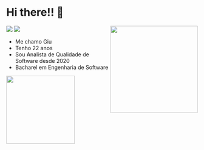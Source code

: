 ### <h1> Hi there!! 👋 </h1>

<img  align='right' src= "https://user-images.githubusercontent.com/53629399/200711651-c57716b7-6f67-448f-b517-390966c826f8.png" width="230">

<div>
  <a href = "mailto:giullianylimabezerra@gmail.com"><img src="https://img.shields.io/badge/Gmail-D14836?style=for-the-badge&logo=gmail&logoColor=white" target="_blank"></a>
  <a href="https://www.linkedin.com/in/giulliany-lima-bezerra-24274b1ab/" target="_blank"><img src="https://img.shields.io/badge/-LinkedIn-%230077B5?style=for-the-badge&logo=linkedin&logoColor=white" target="_blank"></a>   
</div>

- Me chamo Giu
- Tenho 22 anos
- Sou Analista de Qualidade de Software desde 2020
- Bacharel em Engenharia de Software

<div>
  <img align='center' height="180em" src="https://github-readme-stats.vercel.app/api?username=giiullima&show_icons=true&theme=synthwave&include_all_commits=true&count_private=true"/>
</div>
